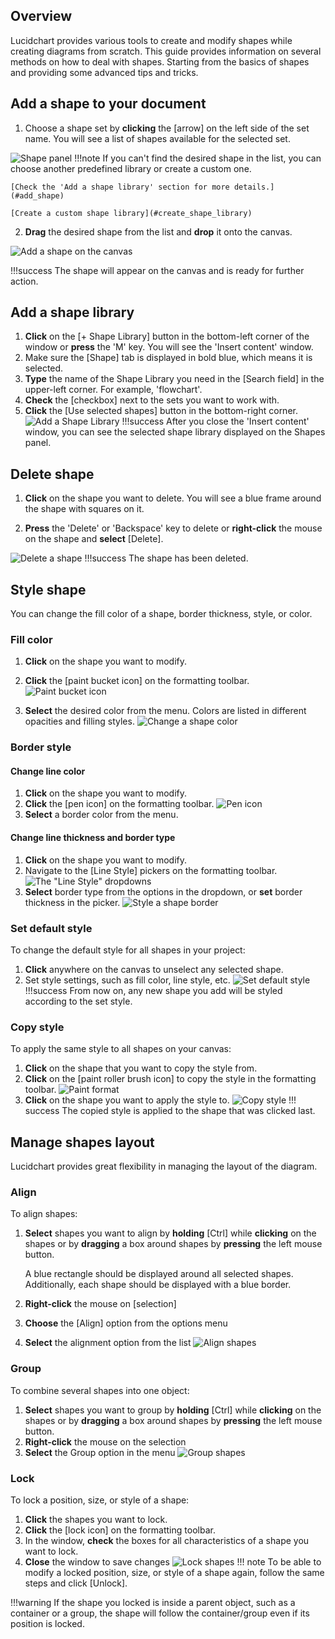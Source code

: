 ## Overview

Lucidchart provides various tools to create and modify shapes
while creating diagrams from scratch. This guide provides
information on several methods on how to deal with shapes.
Starting from the basics of shapes and providing some advanced tips and tricks.

## Add a shape to your document

1. Choose a shape set by **clicking** the [arrow] on the left
side of the set name.
You will see a list of shapes available for the selected set.

![Shape panel](./images/shapes-panel.gif)
!!!note
    If you can't find the desired shape in the list, you can choose another
    predefined library or create a custom one.

    [Check the 'Add a shape library' section for more details.](#add_shape)

    [Create a custom shape library](#create_shape_library)

2. **Drag** the desired shape from the list and **drop** it onto the canvas.

![Add a shape on the canvas](./images/add-shape-on-canvas.gif)

!!!success
    The shape will appear on the canvas and is ready for further action.

## <a id = "add_shape"> Add a shape library </a>

1. **Click** on the [+ Shape Library] button in the bottom-left corner
of the window or **press** the 'M' key.
You will see the 'Insert content' window.
2. Make sure the [Shape] tab is displayed in bold blue, which means it is selected.
3. **Type** the name of the Shape Library you need in the [Search field] in the upper-left
corner. For example, 'flowchart'.
4. **Check** the [checkbox] next to the sets you want to work with.
5. **Click** the [Use selected shapes] button in the bottom-right corner.
![Add a Shape Library](./images/add-shape-library.gif)
!!!success
    After you close the 'Insert content' window, you can see the selected shape library
    displayed on the Shapes panel.

## Delete shape

1. **Click** on the shape you want to delete. You will see a blue frame around the shape with squares on it.  

2. **Press** the 'Delete' or 'Backspace' key to delete or **right-click** the mouse on the shape and **select** [Delete].

![Delete a shape](./images/delete-shape.gif)
!!!success
    The shape has been deleted.

## Style shape

You can change the fill color of a shape, border thickness, style, or color.

### Fill color

1. **Click** on the shape you want to modify.

2. **Click** the [paint bucket icon] on the formatting toolbar.
![Paint bucket icon](./images/paint-bucket.png)

3. **Select** the desired color from the menu. Colors are listed in different opacities and filling styles.
![Change a shape color](./images/change-shape-color.gif)

### Border style

#### Change line color

1. **Click** on the shape you want to modify.
2. **Click** the [pen icon] on the formatting toolbar.
![Pen icon](./images/pen-icon.png)
3. **Select** a border color from the menu.

#### Change line thickness and border type

1. **Click** on the shape you want to modify.
2. Navigate to the [Line Style] pickers on the formatting toolbar.
![The "Line Style" dropdowns](./images/line-style-dropdowns.png)
3. **Select** border type from the options in the dropdown, or **set** border thickness in the picker.
![Style a shape border](./images/style_shape_border.gif)

### Set default style

To change the default style for all shapes in your project:

1. **Click** anywhere on the canvas to unselect any selected shape.
2. Set style settings, such as fill color, line style, etc.
![Set default style](./images/style_shape_border.gif)
!!!success
    From now on, any new shape you add will be styled according to the set style.

### Copy style

To apply the same style to all shapes on your canvas:

1. **Click** on the shape that you want to copy the style from.
2. **Click** on the [paint roller brush icon] to copy the style in the formatting toolbar.
![Paint format](./images/paint-format-icon.png)
3. **Click** on the shape you want to apply the style to.
![Copy style](./images/copy-and-apply-style.gif)
!!! success
    The copied style is applied to the shape that was clicked last.

## Manage shapes layout

Lucidchart provides great flexibility in managing the layout of the diagram.

### Align

To align shapes:

1. **Select** shapes you want to align by **holding** [Ctrl] while **clicking** on the shapes
or by **dragging** a box around shapes by **pressing** the left mouse button.

    A blue rectangle should be displayed around all selected shapes. Additionally, each shape should be displayed with a blue
    border.

2. **Right-click** the mouse on [selection]

3. **Choose** the [Align] option from the options menu

4. **Select** the alignment option from the list
![Align shapes](./images/align-shapes.gif)

### Group

To combine several shapes into one object:

1. **Select** shapes you want to group by **holding** [Ctrl] while **clicking** on the shapes
or by **dragging** a box around shapes by **pressing** the left mouse button.
2. **Right-click** the mouse on the selection
3. **Select** the Group option in the menu
![Group shapes](./images/group-shapes.gif)

[//]: # (NOTE: do we need a gif here? also is "selection" a button that should have []?)

### Lock

To lock a position, size, or style of a shape:

1. **Click** the shapes you want to lock.
2. **Click** the [lock icon] on the formatting toolbar.
3. In the window, **check** the boxes for all characteristics of a shape you want to lock.
4. **Close** the window to save changes
![Lock shapes](./images/lock-shape.gif)
!!! note
    To be able to modify a locked position, size, or style of a shape again,  follow the same steps and click [Unlock].

!!!warning
    If the shape you locked is inside a parent object, such as a container or a group,
    the shape will follow the container/group even if its position is locked.
